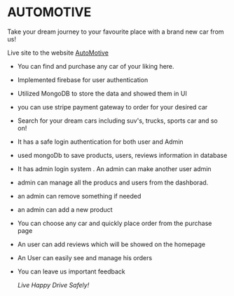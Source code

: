 # AUTOMOTIVE

Take your dream journey to your favourite place with a brand new car from us!

Live site to the website [AutoMotive](https://automotivenow.netlify.app/)

- You can find and purchase any car of your liking here.
- Implemented firebase for user authentication
- Utilized MongoDB to store the data and showed them in UI
- you can use stripe payment gateway to order for your desired car
- Search for your dream cars including suv's, trucks, sports car and so on!
- It has a safe login authentication for both user and Admin
- used mongoDb to save products, users, reviews information in database
- It has admin login system . An admin can make another user admin
- admin can manage all the producs and users from the dashborad.
- an admin can remove something if needed
- an admin can add a new product
- You can choose any car and quickly place order from the purchase page
- An user can add reviews which will be showed on the homepage
- An User can easily see and manage his orders
- You can leave us important feedback

  _Live Happy Drive Safely!_
